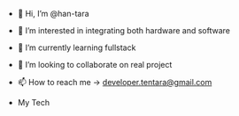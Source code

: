 - 👋 Hi, I’m @han-tara
- 👀 I’m interested in integrating both hardware and software
- 🌱 I’m currently learning fullstack 
- 💞️ I’m looking to collaborate on real project
- 📫 How to reach me -> developer.tentara@gmail.com

- My Tech


<!---
han-tara/han-tara is a ✨ special ✨ repository because its `README.md` (this file) appears on your GitHub profile.
You can click the Preview link to take a look at your changes.
--->
